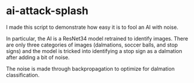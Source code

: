 # ai-attack-splash

I made this script to demonstrate how easy it is to fool an AI with noise.

In particular, the AI is a ResNet34 model retrained to identify images. There are only three categories of images (dalmations, soccer balls, and stop signs) and the model is tricked into identifying a stop sign as a dalmation after adding a bit of noise.

The noise is made through backpropagation to optimize for dalmation classification.
